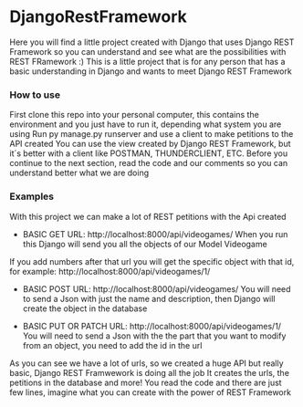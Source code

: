 # DjangoRestFramework
Here you will find a little project created with Django that uses Django REST Framework so you can understand and see what are the possibilities with REST FRamework :)
This is a little project that is for any person that has a basic understanding in Django and wants to meet Django REST Framework

### How to use
First clone this repo into your personal computer, this contains the environment and you just have to run it, depending what system you are using
Run py manage.py runserver and use a client to make petitions to the API created
You can use the view created by Django REST Framework, but it´s better with a client like POSTMAN, THUNDERCLIENT, ETC.
Before you continue to the next section, read the code and our comments so you can understand better what we are doing

### Examples
With this project we can make a lot of REST petitions with the Api created

- BASIC GET URL: http://localhost:8000/api/videogames/
When you run this Django will send you all the objects of our Model Videogame

If you add numbers after that url you will get the specific object with that id, for example:
http://localhost:8000/api/videogames/1/

- BASIC POST URL: http://localhost:8000/api/videogames/
You will need to send a Json with just the name and description, then Django will create the object in the database

- BASIC PUT OR PATCH URL: http://localhost:8000/api/videogames/1/
You will need to send a Json with the the part that you want to modify from an object, you need to add the id in the url

As you can see we have a lot of urls, so we created a huge API but really basic, Django REST Framwework is doing all the job
It creates the urls, the petitions in the database and more!
You read the code and there are just few lines, imagine what you can create with the power of REST Framework
